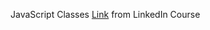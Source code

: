 JavaScript Classes [Link](https://www.linkedin.com/learning/javascript-classes-2018) from LinkedIn Course